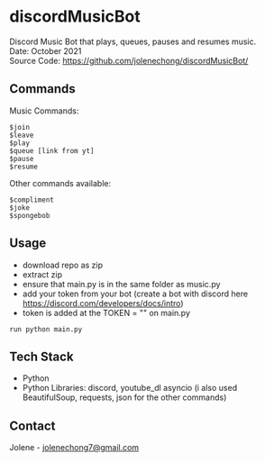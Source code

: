 # discordMusicBot
Discord Music Bot that plays, queues, pauses and resumes music. 
<br>
Date: October 2021 <br>
Source Code: https://github.com/jolenechong/discordMusicBot/ <br>

## Commands
Music Commands:
```
$join
$leave
$play
$queue [link from yt]
$pause
$resume
```
Other commands available:

```
$compliment
$joke
$spongebob
```

## Usage
- download repo  as zip
- extract zip
- ensure that main.py is in the same folder as music.py
- add your token from your bot (create a bot with discord here https://discord.com/developers/docs/intro)
- token is added at the  TOKEN = "" on main.py

```
run python main.py
```

## Tech Stack
- Python
- Python Libraries: discord, youtube_dl asyncio (i also used BeautifulSoup, requests, json for the other commands)

## Contact
Jolene - [jolenechong7@gmail.com](mailto:jolenechong7@gmail.com)
